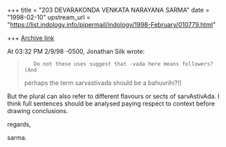 +++
title = "203 DEVARAKONDA VENKATA NARAYANA SARMA"
date = "1998-02-10"
upstream_url = "https://list.indology.info/pipermail/indology/1998-February/010779.html"

+++
[Archive link](https://list.indology.info/pipermail/indology/1998-February/010779.html)

At 03:32 PM 2/9/98 -0500, Jonathan Silk wrote:
>        Do not these uses suggest that -vada here means followers? (And
>perhaps the term sarvastivada should be a bahuvrihi?!)
>

But the plural can also refer to different flavours or sects of
sarvAstivAda. I think full sentences should be analysed paying
respect to context before drawing conclusions.

regards,

sarma.



